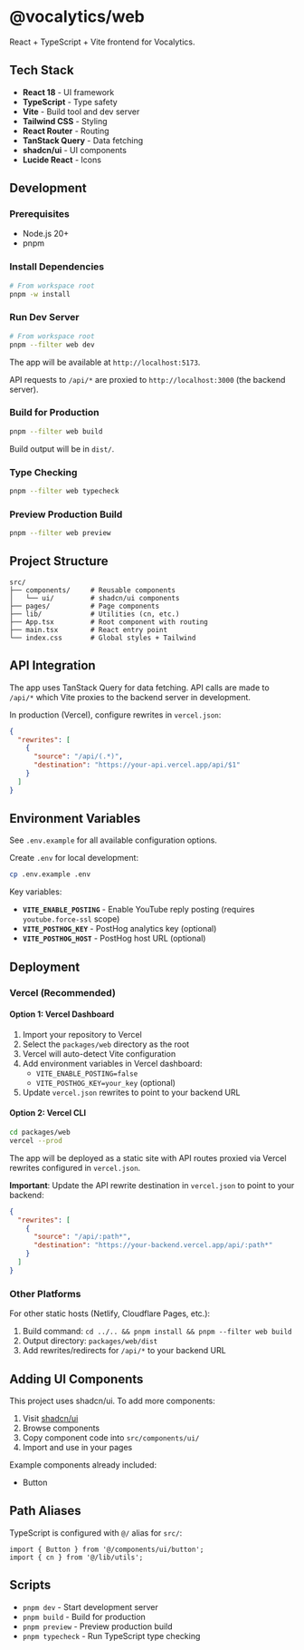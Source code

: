 # @vocalytics/web

React + TypeScript + Vite frontend for Vocalytics.

## Tech Stack

- **React 18** - UI framework
- **TypeScript** - Type safety
- **Vite** - Build tool and dev server
- **Tailwind CSS** - Styling
- **React Router** - Routing
- **TanStack Query** - Data fetching
- **shadcn/ui** - UI components
- **Lucide React** - Icons

## Development

### Prerequisites

- Node.js 20+
- pnpm

### Install Dependencies

```bash
# From workspace root
pnpm -w install
```

### Run Dev Server

```bash
# From workspace root
pnpm --filter web dev
```

The app will be available at `http://localhost:5173`.

API requests to `/api/*` are proxied to `http://localhost:3000` (the backend server).

### Build for Production

```bash
pnpm --filter web build
```

Build output will be in `dist/`.

### Type Checking

```bash
pnpm --filter web typecheck
```

### Preview Production Build

```bash
pnpm --filter web preview
```

## Project Structure

```
src/
├── components/     # Reusable components
│   └── ui/         # shadcn/ui components
├── pages/          # Page components
├── lib/            # Utilities (cn, etc.)
├── App.tsx         # Root component with routing
├── main.tsx        # React entry point
└── index.css       # Global styles + Tailwind
```

## API Integration

The app uses TanStack Query for data fetching. API calls are made to `/api/*` which Vite proxies to the backend server in development.

In production (Vercel), configure rewrites in `vercel.json`:

```json
{
  "rewrites": [
    {
      "source": "/api/(.*)",
      "destination": "https://your-api.vercel.app/api/$1"
    }
  ]
}
```

## Environment Variables

See `.env.example` for all available configuration options.

Create `.env` for local development:

```bash
cp .env.example .env
```

Key variables:

- **`VITE_ENABLE_POSTING`** - Enable YouTube reply posting (requires `youtube.force-ssl` scope)
- **`VITE_POSTHOG_KEY`** - PostHog analytics key (optional)
- **`VITE_POSTHOG_HOST`** - PostHog host URL (optional)

## Deployment

### Vercel (Recommended)

#### Option 1: Vercel Dashboard

1. Import your repository to Vercel
2. Select the `packages/web` directory as the root
3. Vercel will auto-detect Vite configuration
4. Add environment variables in Vercel dashboard:
   - `VITE_ENABLE_POSTING=false`
   - `VITE_POSTHOG_KEY=your_key` (optional)
5. Update `vercel.json` rewrites to point to your backend URL

#### Option 2: Vercel CLI

```bash
cd packages/web
vercel --prod
```

The app will be deployed as a static site with API routes proxied via Vercel rewrites configured in `vercel.json`.

**Important**: Update the API rewrite destination in `vercel.json` to point to your backend:

```json
{
  "rewrites": [
    {
      "source": "/api/:path*",
      "destination": "https://your-backend.vercel.app/api/:path*"
    }
  ]
}
```

### Other Platforms

For other static hosts (Netlify, Cloudflare Pages, etc.):

1. Build command: `cd ../.. && pnpm install && pnpm --filter web build`
2. Output directory: `packages/web/dist`
3. Add rewrites/redirects for `/api/*` to your backend URL

## Adding UI Components

This project uses shadcn/ui. To add more components:

1. Visit [shadcn/ui](https://ui.shadcn.com)
2. Browse components
3. Copy component code into `src/components/ui/`
4. Import and use in your pages

Example components already included:
- Button

## Path Aliases

TypeScript is configured with `@/` alias for `src/`:

```tsx
import { Button } from '@/components/ui/button';
import { cn } from '@/lib/utils';
```

## Scripts

- `pnpm dev` - Start development server
- `pnpm build` - Build for production
- `pnpm preview` - Preview production build
- `pnpm typecheck` - Run TypeScript type checking
